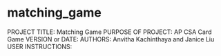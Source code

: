 # matching_game

PROJECT TITLE: Matching Game
PURPOSE OF PROJECT: AP CSA Card Game
VERSION or DATE: 
AUTHORS: Anvitha Kachinthaya and Janice Liu
USER INSTRUCTIONS:
